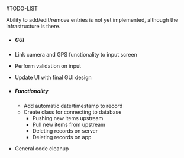 #TODO-LIST

Ability to add/edit/remove entries is not yet implemented, although the infrastructure is there.

- ##### GUI
 - Link camera and GPS functionality to input screen
 - Perform validation on input
 - Update UI with final GUI design

- ##### Functionality
  - Add automatic date/timestamp to record
  - Create class for connecting to database
    - Pushing new items upstream
    - Pull new items from upstream
    - Deleting records on server
    - Deleting records on app
 - General code cleanup
